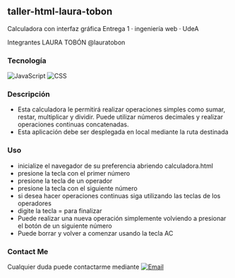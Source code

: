## taller-html-laura-tobon
Calculadora con interfaz gráfica 
Entrega 1 · ingeniería web · UdeA

Integrantes
LAURA TOBÓN @lauratobon

### Tecnología
  ![JavaScript](https://img.shields.io/badge/-JavaScript-333333?style=flat&logo=javascript)
  ![CSS](https://img.shields.io/badge/-CSS-333333?style=flat&logo=CSS3&logoColor=1572B6)

### Descripción
- Esta calculadora le permitirá realizar operaciones simples como sumar, restar, multiplicar y dividir. Puede utilizar números decimales y realizar operaciones continuas concatenadas.
- Esta aplicación debe ser desplegada en local mediante la ruta destinada

### Uso
- inicialize el navegador de su preferencia abriendo calculadora.html
- presione la tecla con el primer número
- presione la tecla de un operador
- presione la tecla con el siguiente número
- si desea hacer operaciones continuas siga utilizando las teclas de los operadores
- digite la tecla = para finalizar
- Puede realizar una nueva operación simplemente volviendo a presionar el botón de un siguiente número
- Puede borrar y volver a comenzar usando la tecla AC


### Contact Me
Cualquier duda puede contactarme mediante
<a href="lcecilia.tobon@udea.edu.co"><img alt="Email" src="https://img.shields.io/badge/Gmail-lcecilia.tobon@udea.edu.co-blue?style=flat-square&logo=gmail"></a>  
